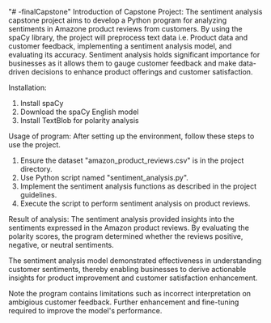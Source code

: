 "# -finalCapstone" 
Introduction of Capstone Project:
The sentiment analysis capstone project aims to develop a Python program for analyzing sentiments in Amazone product reviews from customers. By using the spaCy library, the project will preprocess text data i.e. Product data and customer feedback, implementing a sentiment analysis model, and evaluating its accuracy. Sentiment analysis holds significant importance for businesses as it allows them to gauge customer feedback and make data-driven decisions to enhance product offerings and customer satisfaction.

Installation:
1. Install spaCy
2. Download the spaCy English model
3. Install TextBlob for polarity analysis

Usage of program:
After setting up the environment, follow these steps to use the project.
1. Ensure the dataset "amazon_product_reviews.csv" is in the project directory.
2. Use Python script named "sentiment_analysis.py".
3. Implement the sentiment analysis functions as described in the project guidelines.
4. Execute the script to perform sentiment analysis on product reviews.

Result of analysis:
The sentiment analysis provided insights into the sentiments expressed in the Amazon product reviews. By evaluating the polarity scores, the program determined whether the reviews positive, negative, or neutral sentiments.

The sentiment analysis model demonstrated effectiveness in understanding customer sentiments, thereby enabling businesses to derive actionable insights for product improvement and customer satisfaction enhancement.

Note the program contains limitations such as incorrect interpretation on ambigious customer feedback. Further enhancement and fine-tuning required to improve the model's performance.
